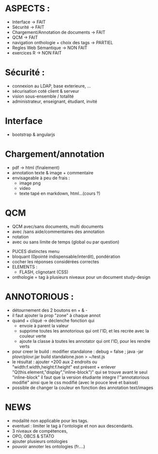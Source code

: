 

# ASPECTS :

- Interface -> FAIT
- Sécurité -> FAIT
- Chargement/Annotation de documents -> FAIT
- QCM -> FAIT
- navigation onthologie + choix des tags  -> PARTIEL
- Regles Web Sémantique -> NON FAIT
- exercices R -> NON FAIT


# Sécurité :

- connexion au LDAP, base exterieure, ... 
- sécurisation coté client & serveur 
- vision sous-ensemble / totalité
- administrateur, enseignant, étudiant, invité

# Interface

- bootstrap & angularjs

# Chargement/annotation

- pdf -> html (finalement)
- annotation texte & image + commentaire
- envisageable à peu de frais : 
    - image png
    - video
    - texte tapé en markdown, html...(cours ?)

# QCM 

- QCM avec/sans documents, multi documents
- avec /sans aide/commentaires des annotation
- notation
- avec ou sans limite de temps (global ou par question)




* PUCES distinctes menu
* bloquant (0pointé indispensable/interdit), pondération
* cocher les réponses considérées correctes
* ELEMENTS : 
    - FLASH, clignotant (CSS)
* onthologie = tag à plusieurs niveaux pour un document
study-design


# ANNOTORIOUS :

- détournement des 2 boutons en + & -
- il faut ajouter la prop "zone" à chaque annot
- quand + cliqué -> déclenche fonction qui 
    - envoie à parent la valeur
    - supprime toutes les annotorious qui ont l'ID, et les recrée avec la couleur verte
    - ajoute la classe à toutes les annotator qui ont l'ID, pour les rendre verts
- pour creer le build : modifier standalone : debug = false ; java -jar plovr/plovr.jar build  standalone.json > ~/test.js
- le résultat : ajouter +200 aux 2 endroits ou "width:f.width,height:f.height" est présent + enlever "Q(this.element,"display","inline-block")" qui se trouve avant le seul "inline-block"
il faut que la version étudiante integre l'"annotatorious modifié" ainsi que le css modifié (avec le pouce levé et baissé)
- possible de changer la couleur en fonction des annotation text/images



# NEWS

- modalité non applicable pour les tags.
- eventuel : limiter le tag à l'ontologie et non aux descendants.
- 3 niveaux de compétences, 
- OPO, OBCS & STATO
- ajouter plusieurs ontologies
- pouvoir annoter les ontologies (fr....)
